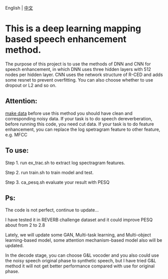 English | [中文](https://github.com/linan2/TensorFlow-speech-enhancement-Chinese.git) 
# This is a deep learning mapping based speech enhancement method.
The purpose of this project is to use the methods of DNN and CNN for speech enhancement, in which DNN uses three hidden layers with 512 nodes per hidden layer. CNN uses the network structure of R-CED and adds some resnet to prevent overfitting. 
You can also choose whether to use dropout or L2 and so on.
## Attention:
[make data](https://github.com/linan2/add_reverb2.git) before use this method you should have clean and corresponding noisy data.
If your task is to do speech dereverberation, before running this code, you need cut data. 
If your task is to do feature enhancement, you can replace the log spetragram feature to other feature, e.g. MFCC

## To use:
Step 1. run ex_trac.sh to extract log spectragram features.

Step 2. run train.sh to train model and test.

Step 3. ca_pesq.sh evaluate your result with PESQ

## Ps:
The code is not perfect, continue to update…

I have tested it in REVERB challenge dataset and it could improve PESQ about from 2 to 2.8

Lately, we will update some GAN, Multi-task learning, and Multi-object learning-based model, some attention mechanism-based model also will be updated.

In the decode stage, you can choose G&L vocoder and you also could use the noisy speech original phase to synthetic speech, but I have tried G&L method it will not get better performance compared with use for original phase.
